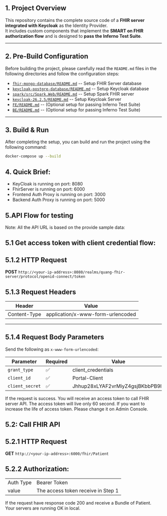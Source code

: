 ## 1. Project Overview

This repository contains the complete source code of a **FHIR server integrated with Keycloak** as the Identity Provider.  
It includes custom components that implement the **SMART on FHIR authorization flow** and is designed to **pass the Inferno Test Suite**.

---

## 2. Pre-Build Configuration

Before building the project, please carefully read the `README.md` files in the following directories and follow the configuration steps:
- [`fhir-mongo-database/README.md`](fhir-mongo-database/README.md) -- Setup FHIR Server database
- [`keycloak-postgre-database/README.md`](keycloak-postgre-database/README.md) -- Setup Keycloak database
- [`spark/src/Spark.Web/README.md`](spark/src/Spark.Web/README.md) -- Setup Spark FHIR server
- [`keycloak-26.2.5/README.md`](keycloak-26.2.5/README.md) -- Setup Keycloak Server
- [`FE/README.md`](FE/README.md) -- (Optional setup for passing Inferno Test Suite)
- [`BE/README.md`](BE/README.md) -- (Optional setup for passing Inferno Test Suite)



---

## 3. Build & Run

After completing the setup, you can build and run the project using the following command:

```bash
docker-compose up --build
```

## 4. Quick Brief:
- KeyCloak is running on port: 8080
- FhirServer is running on port: 6000
- Frontend Auth Proxy is running on port: 3000
- Backend Auth Proxy is running on port: 5000
## 5.API Flow for testing 
Note: All the API URL is based on the provide sample data:

## 5.1  Get access token with client credential flow: 
## 5.1.2 HTTP Request

**POST** `http://<your-ip-address>:8080/realms/quang-fhir-server/protocol/openid-connect/token`
## 5.1.3 Request Headers

| Header           | Value                         |
|------------------|-------------------------------|
| Content-Type     | application/x-www-form-urlencoded |

---

## 5.1.4 Request Body Parameters

Send the following as `x-www-form-urlencoded`:

| Parameter      | Required | Value                               |
|----------------|----------|-------------------------------------------|
| `grant_type`   | ✅       | client_credentials              |
| `client_id`    | ✅       | Portal-Client          |
| `client_secret`| ✅       | Jhhup28xLYAF2vrMiyZ4gsjBKbbPB9ly          |

If the request is success. You will receive an access token to call FHIR server API. The access token will live only 60 second. If you want to increase 
the life of access token. Please change it on Admin Console.

## 5.2: Call FHIR API
## 5.2.1 HTTP Request
**GET** `http://<your-ip-address>:6000/fhir/Patient`
## 5.2.2 Authorization: 

|                |                                 |
|----------------|-------------------------------------------|
| Auth Type   |  Bearer Token              |
| value    | The access token receive in Step 1          |

If the request have response code 200 and receive a Bundle of Patient. Your servers are running OK in local.




